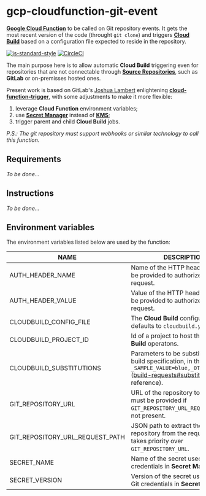 # gcp-cloudfunction-git-event

__[Google Cloud Function][1]__ to be called on Git repository events.
It gets the most recent version of the code (throught `git clone`) and triggers __[Cloud Build][2]__
based on a configuration file expected to reside in the repository.

[![js-standard-style][3]][4] [![CircleCI][5]][6]

The main purpose here is to allow automatic __Cloud Build__ triggering even for repositories
that are not connectable through __[Source Repositories][7]__, such as __GitLab__ or on-premisses
hosted ones.

Present work is based on GitLab's [Joshua Lambert][8] enlightening __[cloud-function-trigger][9]__,
with some adjustments to make it more flexible:

1. leverage __Cloud Function__ environment variables;
1. use __[Secret Manager][10]__ instead of __[KMS][11]__;
1. trigger parent and child __Cloud Build__ jobs.

_P.S.: The git repository must support webhooks or similar technology to call this function._

## Requirements

_To be done..._

## Instructions

_To be done..._

## Environment variables

The environment variables listed below are used by the function:

| NAME | DESCRIPTION | MANDATORY |
| ---- | ----------- | --------- |
| AUTH_HEADER_NAME | Name of the HTTP header that nust be provided to authorize the request. | Y |
| AUTH_HEADER_VALUE | Value of the HTTP header that nust be provided to authorize the request. | Y |
| CLOUDBUILD_CONFIG_FILE | The __Cloud Build__ configuration file; defaults to `cloudbuild.yaml`. | N |
| CLOUDBUILD_PROJECT_ID | Id of a project to host the __Cloud Build__ operatons. | N |
| CLOUDBUILD_SUBSTITUTIONS | Parameters to be substituted in the build specification, in the format of `_SAMPLE_VALUE=blue,_OTHER_VALUE=10` ([build-requests#substitutions][12] for reference). | Y |
| GIT_REPOSITORY_URL | URL of the repository to be cloned; must be provided if `GIT_REPOSITORY_URL_REQUEST_PATH` is not present. | N |
| GIT_REPOSITORY_URL_REQUEST_PATH | JSON path to extract the URL of the repository from the request body; takes priority over `GIT_REPOSITORY_URL`. | N |
| SECRET_NAME | Name of the secret used to store Git credentials in __Secret Manager__. | Y |
| SECRET_VERSION | Version of the secret used to store Git credentials in __Secret Manager__. | Y |

[1]: https://cloud.google.com/functions/
[2]: https://cloud.google.com/cloud-build/
[3]: https://img.shields.io/badge/code%20style-standard-brightgreen.svg
[4]: http://standardjs.com
[5]: https://circleci.com/gh/ricardolsmendes/gcp-cloudfunction-git-event.svg?style=svg
[6]: https://circleci.com/gh/ricardolsmendes/gcp-cloudfunction-git-event
[7]: https://cloud.google.com/source-repositories/
[8]: https://gitlab.com/joshlambert
[9]: https://gitlab.com/joshlambert/cloud-function-trigger
[10]: https://cloud.google.com/secret-manager/
[11]: https://cloud.google.com/kms/
[12]: https://cloud.google.com/cloud-build/docs/api/build-requests#substitutions
